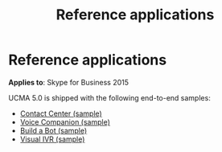 ﻿---
title: Reference applications
TOCTitle: Reference applications
ms:assetid: 922da85a-5750-4679-b6ef-13d05a8e5ce2
ms:mtpsurl: https://msdn.microsoft.com/en-us/library/Dn454834(v=office.16)
ms:contentKeyID: 65240105
ms.date: 07/27/2015
mtps_version: v=office.16
---

# Reference applications

**Applies to**: Skype for Business 2015

UCMA 5.0 is shipped with the following end-to-end samples:

- [Contact Center (sample)](contact-center-sample.md)
- [Voice Companion (sample)](voice-companion-sample.md)
- [Build a Bot (sample)](build-a-bot-sample.md)
- [Visual IVR (sample)](visual-ivr-sample.md)


